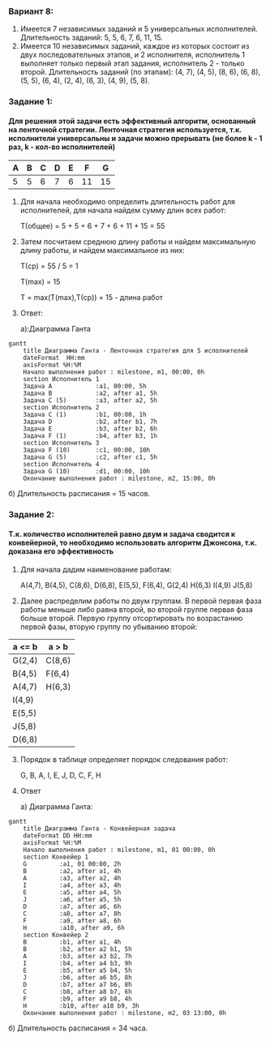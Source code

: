 ### Вариант 8:
1. Имеется 7 независимых заданий и 5 универсальных исполнителей. Длительность заданий: 5, 5, 6, 7, 6, 11, 15.
2. Имеется 10 независимых заданий, каждое из которых состоит из двух последовательных этапов, и 2 исполнителя, исполнитель 1 выполняет только первый этап задания, исполнитель 2 - только второй. Длительность заданий (по этапам): (4, 7), (4, 5), (8, 6), (6, 8), (5, 5), (6, 4), (2, 4), (6, 3), (4, 9), (5, 8).

### Задание 1:

#### Для решения этой задачи есть эффективный алгоритм, основанный на ленточной стратегии. Ленточная стратегия используется, т.к. исполнители универсальны и задачи можно прерывать (не более k - 1 раз, k - кол-во исполнителей)
 
| A | B | C  | D | E | F  | G  | 
|---|---|----|---|---|----|----|
| 5 | 5 | 6  | 7 | 6 | 11 | 15 |


1. Для начала необходимо определить длительность работ для исполнителей, для начала найдем сумму длин всех работ:
   
    T(общее) = 5 + 5 + 6 + 7 + 6 + 11 + 15 = 55
2. Затем посчитаем среднюю длину работы и найдем максимальную длину работы, и найдем максимальное из них:
    
    T(ср) = 55 / 5 = 1

    T(max) = 15

   T = max(T(max),T(ср)) = 15 - длина работ

3. Ответ: 
   
   а):Диаграмма Ганта
```mermaid
gantt
    title Диаграмма Ганта - Ленточная стратегия для 5 исполнителей
    dateFormat  HH:mm    
    axisFormat %H:%M
    Начало выполнения работ : milestone, m1, 00:00, 0h
    section Исполнитель 1
    Задача A            :a1, 00:00, 5h
    Задача B            :a2, after a1, 5h
    Задача C (5)        :a3, after a2, 5h
    section Исполнитель 2
    Задача C (1)        :b1, 00:00, 1h
    Задача D            :b2, after b1, 7h
    Задача E            :b3, after b2, 6h
    Задача F (1)        :b4, after b3, 1h
    section Исполнитель 3
    Задача F (10)       :c1, 00:00, 10h
    Задача G (5)        :c2, after c1, 5h
    section Исполнитель 4
    Задача G (10)       :d1, 00:00, 10h
    Окончание выполнения работ : milestone, m2, 15:00, 0h
```
   б) Длительность расписания = 15 часов.
### Задание 2:
   
#### Т.к. количество исполнителей равно двум и задача сводится к конвейерной, то необходимо использовать алгоритм Джонсона, т.к. доказана его эффективность

1. Для начала дадим наименование работам:
    
    A(4,7), B(4,5), C(8,6), D(6,8), E(5,5), F(6,4), G(2,4) H(6,3) I(4,9) J(5,8)
2. Далее распределим работы по двум группам. В первой первая фаза работы меньше либо равна второй, во второй группе первая фаза больше второй. Первую группу отсортировать по возрастанию первой фазы, вторую группу по убыванию второй:
    
| a <= b  | a > b  |
|---------|--------|
| G(2,4)  | C(8,6) |
| B(4,5)  | F(6,4) |
| A(4,7)  | H(6,3) |
| I(4,9)  |        |
| E(5,5)  |        |
| J(5,8)  |        |
| D(6,8)  |        |

3. Порядок в таблице определяет порядок следования работ:
    
    G, B, A, I, E, J, D, C, F, H

4. Ответ

   а) Диаграмма Ганта:
```mermaid
gantt
    title Диаграмма Ганта - Конвейерная задача
    dateFormat DD HH:mm    
    axisFormat %H:%M
    Начало выполнения работ : milestone, m1, 01 00:00, 0h
    section Конвейер 1
    G         :a1, 01 00:00, 2h
    B         :a2, after a1, 4h
    A         :a3, after a2, 4h
    I         :a4, after a3, 4h
    E         :a5, after a4, 5h
    J         :a6, after a5, 5h
    D         :a7, after a6, 6h
    C         :a8, after a7, 8h
    F         :a9, after a8, 6h
    H         :a10, after a9, 6h
    section Конвейер 2
    B         :b1, after a1, 4h
    B         :b2, after a2 b1, 5h
    A         :b3, after a3 b2, 7h
    I         :b4, after a4 b3, 9h
    E         :b5, after a5 b4, 5h
    J         :b6, after a6 b5, 8h
    D         :b7, after a7 b6, 8h
    C         :b8, after a8 b7, 6h
    F         :b9, after a9 b8, 4h
    H         :b10, after a10 b9, 3h
    Окончание выполнения работ : milestone, m2, 03 13:00, 0h
```
 б) Длительность расписания = 34 часа.